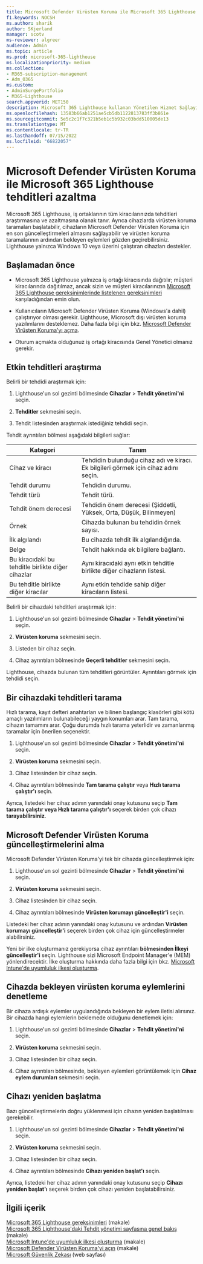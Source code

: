 ```yaml
---
title: Microsoft Defender Virüsten Koruma ile Microsoft 365 Lighthouse tehditleri azaltma
f1.keywords: NOCSH
ms.author: sharik
author: SKjerland
manager: scotv
ms-reviewer: algreer
audience: Admin
ms.topic: article
ms.prod: microsoft-365-lighthouse
ms.localizationpriority: medium
ms.collection:
- M365-subscription-management
- Adm_O365
ms.custom:
- AdminSurgePortfolio
- M365-Lighthouse
search.appverid: MET150
description: Microsoft 365 Lighthouse kullanan Yönetilen Hizmet Sağlayıcıları (MSP) için Microsoft Defender Virüsten Koruma ile tehditleri azaltma hakkında bilgi edinin.
ms.openlocfilehash: 13583b66ab1251ae5cb5db1122813783ff3b861e
ms.sourcegitcommit: 5e5c2c1f7c321b5eb1c5b932c03bdd510005de13
ms.translationtype: MT
ms.contentlocale: tr-TR
ms.lasthandoff: 07/15/2022
ms.locfileid: "66822057"
---
```

# <a name="mitigate-threats-in-microsoft-365-lighthouse-with-microsoft-defender-antivirus"></a>Microsoft Defender Virüsten Koruma ile Microsoft 365 Lighthouse tehditleri azaltma

Microsoft 365 Lighthouse, iş ortaklarının tüm kiracılarınızda tehditleri araştırmasına ve azaltmasına olanak tanır. Ayrıca cihazlarda virüsten koruma taramaları başlatabilir, cihazların Microsoft Defender Virüsten Koruma için en son güncelleştirmeleri almasını sağlayabilir ve virüsten koruma taramalarının ardından bekleyen eylemleri gözden geçirebilirsiniz. Lighthouse yalnızca Windows 10 veya üzerini çalıştıran cihazları destekler.

## <a name="before-you-begin"></a>Başlamadan önce

- Microsoft 365 Lighthouse yalnızca iş ortağı kiracısında dağıtılır; müşteri kiracılarında dağıtılmaz, ancak sizin ve müşteri kiracılarınızın [Microsoft 365 Lighthouse gereksinimlerinde listelenen gereksinimleri](m365-lighthouse-requirements.md) karşıladığından emin olun.

- Kullanıcıların Microsoft Defender Virüsten Koruma (Windows'a dahil) çalıştırıyor olması gerekir. Lighthouse, Microsoft dışı virüsten koruma yazılımlarını desteklemez. Daha fazla bilgi için bkz. [Microsoft Defender Virüsten Koruma'yı açma](/mem/intune/user-help/turn-on-defender-windows).

- Oturum açmakta olduğunuz iş ortağı kiracısında Genel Yönetici olmanız gerekir.

## <a name="investigate-active-threats"></a>Etkin tehditleri araştırma

Belirli bir tehdidi araştırmak için:

1. Lighthouse'un sol gezinti bölmesinde **Cihazlar** > **Tehdit yönetimi'ni** seçin.

2. **Tehditler** sekmesini seçin.

3. Tehdit listesinden araştırmak istediğiniz tehdidi seçin.

Tehdit ayrıntıları bölmesi aşağıdaki bilgileri sağlar:

| Kategori                                      | Tanım                                                                                                   |
|-----------------------------------------------|--------------------------------------------------------------------------------------------------------------|
| Cihaz ve kiracı                             | Tehdidin bulunduğu cihaz adı ve kiracı. Ek bilgileri görmek için cihaz adını seçin. |
| Tehdit durumu                                 | Tehdidin durumu.                                                                                    |
| Tehdit türü                                   | Tehdit türü.                                                                                              |
| Tehdit önem derecesi                               | Tehdidin önem derecesi (Şiddetli, Yüksek, Orta, Düşük, Bilinmeyen)                                                    |
| Örnek                                     | Cihazda bulunan bu tehdidin örnek sayısı.                                                    |
| İlk algılandı                                | Bu cihazda tehdit ilk algılandığında.                                                           |
| Belge                                 | Tehdit hakkında ek bilgilere bağlantı.                                                             |
| Bu kiracıdaki bu tehditle birlikte diğer cihazlar | Aynı kiracıdaki aynı etkin tehditle birlikte diğer cihazların listesi.                                      |
| Bu tehditle birlikte diğer kiracılar                | Aynı etkin tehdide sahip diğer kiracıların listesi.                                                         |

Belirli bir cihazdaki tehditleri araştırmak için:

1. Lighthouse'un sol gezinti bölmesinde **Cihazlar** > **Tehdit yönetimi'ni** seçin.

2. **Virüsten koruma** sekmesini seçin.

3. Listeden bir cihaz seçin.

4. Cihaz ayrıntıları bölmesinde **Geçerli tehditler** sekmesini seçin.

Lighthouse, cihazda bulunan tüm tehditleri görüntüler. Ayrıntıları görmek için tehdidi seçin.

## <a name="scan-for-threats-on-a-device"></a>Bir cihazdaki tehditleri tarama

Hızlı tarama, kayıt defteri anahtarları ve bilinen başlangıç klasörleri gibi kötü amaçlı yazılımların bulunabileceği yaygın konumları arar. Tam tarama, cihazın tamamını arar. Çoğu durumda hızlı tarama yeterlidir ve zamanlanmış taramalar için önerilen seçenektir.

1. Lighthouse'un sol gezinti bölmesinde **Cihazlar** > **Tehdit yönetimi'ni** seçin.

2. **Virüsten koruma** sekmesini seçin.

3. Cihaz listesinden bir cihaz seçin.

4. Cihaz ayrıntıları bölmesinde **Tam tarama çalıştır** veya **Hızlı tarama çalıştır'ı** seçin.

Ayrıca, listedeki her cihaz adının yanındaki onay kutusunu seçip **Tam tarama çalıştır veya Hızlı tarama çalıştır'ı** seçerek birden çok cihazı **tarayabilirsiniz**.

## <a name="get-updates-for-microsoft-defender-antivirus"></a>Microsoft Defender Virüsten Koruma güncelleştirmelerini alma

Microsoft Defender Virüsten Koruma'yi tek bir cihazda güncelleştirmek için:

1. Lighthouse'un sol gezinti bölmesinde **Cihazlar** > **Tehdit yönetimi'ni** seçin.

2. **Virüsten koruma** sekmesini seçin.

3. Cihaz listesinden bir cihaz seçin.

4. Cihaz ayrıntıları bölmesinde **Virüsten korumayı güncelleştir'i** seçin.

Listedeki her cihaz adının yanındaki onay kutusunu ve ardından **Virüsten korumayı güncelleştir'i** seçerek birden çok cihaz için güncelleştirmeler alabilirsiniz.

Yeni bir ilke oluşturmanız gerekiyorsa cihaz ayrıntıları **bölmesinden İlkeyi güncelleştir'i** seçin. Lighthouse sizi Microsoft Endpoint Manager'e (MEM) yönlendirecektir. İlke oluşturma hakkında daha fazla bilgi için bkz. [Microsoft Intune'de uyumluluk ilkesi oluşturma](/mem/intune/protect/create-compliance-policy).

## <a name="check-pending-antivirus-actions-on-a-device"></a>Cihazda bekleyen virüsten koruma eylemlerini denetleme

Bir cihaza ardışık eylemler uygulandığında bekleyen bir eylem iletisi alırsınız. Bir cihazda hangi eylemlerin beklemede olduğunu denetlemek için:

1. Lighthouse'un sol gezinti bölmesinde **Cihazlar** > **Tehdit yönetimi'ni** seçin.

2. **Virüsten koruma** sekmesini seçin.

3. Cihaz listesinden bir cihaz seçin.

4. Cihaz ayrıntıları bölmesinde, bekleyen eylemleri görüntülemek için **Cihaz eylem durumları** sekmesini seçin.

## <a name="restart-a-device"></a>Cihazı yeniden başlatma

Bazı güncelleştirmelerin doğru yüklenmesi için cihazın yeniden başlatılması gerekebilir.

1. Lighthouse'un sol gezinti bölmesinde **Cihazlar** > **Tehdit yönetimi'ni** seçin.

2. **Virüsten koruma** sekmesini seçin.

3. Cihaz listesinden bir cihaz seçin.

4. Cihaz ayrıntıları bölmesinde **Cihazı yeniden başlat'ı** seçin.

Ayrıca, listedeki her cihaz adının yanındaki onay kutusunu seçip **Cihazı yeniden başlat'ı** seçerek birden çok cihazı yeniden başlatabilirsiniz.

## <a name="related-content"></a>İlgili içerik

[Microsoft 365 Lighthouse gereksinimleri](m365-lighthouse-requirements.md) (makale)\
[Microsoft 365 Lighthouse'daki Tehdit yönetimi sayfasına genel bakış](m365-lighthouse-threat-management-page-overview.md) (makale)\
[Microsoft Intune'de uyumluluk ilkesi oluşturma](/mem/intune/protect/create-compliance-policy) (makale)\
[Microsoft Defender Virüsten Koruma'yi açın](/mem/intune/user-help/turn-on-defender-windows) (makale)\
[Microsoft Güvenlik Zekası](https://www.microsoft.com/wdsi/threats) (web sayfası)
